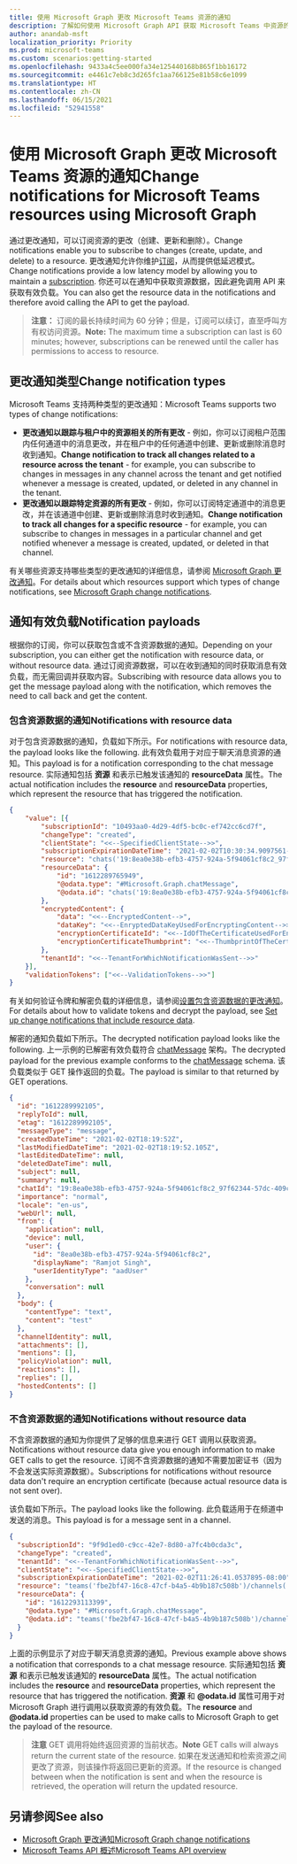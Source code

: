 ```yaml
---
title: 使用 Microsoft Graph 更改 Microsoft Teams 资源的通知
description: 了解如何使用 Microsoft Graph API 获取 Microsoft Teams 中资源的更改（创建、更新和删除）通知
author: anandab-msft
localization_priority: Priority
ms.prod: microsoft-teams
ms.custom: scenarios:getting-started
ms.openlocfilehash: 9433a4c5ee000fa34e125440168b865f1bb16172
ms.sourcegitcommit: e4461c7eb8c3d265fc1aa766125e81b58c6e1099
ms.translationtype: HT
ms.contentlocale: zh-CN
ms.lasthandoff: 06/15/2021
ms.locfileid: "52941558"
---
```

# <a name="change-notifications-for-microsoft-teams-resources-using-microsoft-graph"></a><span data-ttu-id="2196c-103">使用 Microsoft Graph 更改 Microsoft Teams 资源的通知</span><span class="sxs-lookup"><span data-stu-id="2196c-103">Change notifications for Microsoft Teams resources using Microsoft Graph</span></span>

<span data-ttu-id="2196c-104">通过更改通知，可以订阅资源的更改（创建、更新和删除）。</span><span class="sxs-lookup"><span data-stu-id="2196c-104">Change notifications enable you to subscribe to changes (create, update, and delete) to a resource.</span></span> <span data-ttu-id="2196c-105">更改通知允许你维护[订阅](/graph/api/resources/webhooks?preserve-view=true)，从而提供低延迟模式。</span><span class="sxs-lookup"><span data-stu-id="2196c-105">Change notifications provide a low latency model by allowing you to maintain a [subscription](/graph/api/resources/webhooks?preserve-view=true).</span></span> <span data-ttu-id="2196c-106">你还可以在通知中获取资源数据，因此避免调用 API 来获取有效负载。</span><span class="sxs-lookup"><span data-stu-id="2196c-106">You can also get the resource data in the notifications and therefore avoid calling the API to get the payload.</span></span>

> <span data-ttu-id="2196c-107">**注意：** 订阅的最长持续时间为 60 分钟；但是，订阅可以续订，直至呼叫方有权访问资源。</span><span class="sxs-lookup"><span data-stu-id="2196c-107">**Note:** The maximum time a subscription can last is 60 minutes; however, subscriptions can be renewed until the caller has permissions to access to resource.</span></span>

## <a name="change-notification-types"></a><span data-ttu-id="2196c-108">更改通知类型</span><span class="sxs-lookup"><span data-stu-id="2196c-108">Change notification types</span></span>
<span data-ttu-id="2196c-109">Microsoft Teams 支持两种类型的更改通知：</span><span class="sxs-lookup"><span data-stu-id="2196c-109">Microsoft Teams supports two types of change notifications:</span></span>
- <span data-ttu-id="2196c-110">**更改通知以跟踪与租户中的资源相关的所有更改** - 例如，你可以订阅租户范围内任何通道中的消息更改，并在租户中的任何通道中创建、更新或删除消息时收到通知。</span><span class="sxs-lookup"><span data-stu-id="2196c-110">**Change notification to track all changes related to a resource across the tenant** - for example, you can subscribe to changes in messages in any channel across the tenant and get notified whenever a message is created, updated, or deleted in any channel in the tenant.</span></span>
- <span data-ttu-id="2196c-111">**更改通知以跟踪特定资源的所有更改** - 例如，你可以订阅特定通道中的消息更改，并在该通道中创建、更新或删除消息时收到通知。</span><span class="sxs-lookup"><span data-stu-id="2196c-111">**Change notification to track all changes for a specific resource** - for example, you can subscribe to changes in messages in a particular channel and get notified whenever a message is created, updated, or deleted in that channel.</span></span>

<span data-ttu-id="2196c-112">有关哪些资源支持哪些类型的更改通知的详细信息，请参阅 [Microsoft Graph 更改通知](webhooks.md)。</span><span class="sxs-lookup"><span data-stu-id="2196c-112">For details about which resources support which types of change notifications, see [Microsoft Graph change notifications](webhooks.md).</span></span>
 

## <a name="notification-payloads"></a><span data-ttu-id="2196c-113">通知有效负载</span><span class="sxs-lookup"><span data-stu-id="2196c-113">Notification payloads</span></span>

<span data-ttu-id="2196c-114">根据你的订阅，你可以获取包含或不含资源数据的通知。</span><span class="sxs-lookup"><span data-stu-id="2196c-114">Depending on your subscription, you can either get the notification with resource data, or without resource data.</span></span> <span data-ttu-id="2196c-115">通过订阅资源数据，可以在收到通知的同时获取消息有效负载，而无需回调并获取内容。</span><span class="sxs-lookup"><span data-stu-id="2196c-115">Subscribing with resource data allows you to get the message payload along with the notification, which removes the need to call back and get the content.</span></span>

### <a name="notifications-with-resource-data"></a><span data-ttu-id="2196c-116">包含资源数据的通知</span><span class="sxs-lookup"><span data-stu-id="2196c-116">Notifications with resource data</span></span>

<span data-ttu-id="2196c-117">对于包含资源数据的通知，负载如下所示。</span><span class="sxs-lookup"><span data-stu-id="2196c-117">For notifications with resource data, the payload looks like the following.</span></span>  <span data-ttu-id="2196c-118">此有效负载用于对应于聊天消息资源的通知。</span><span class="sxs-lookup"><span data-stu-id="2196c-118">This payload is for a notification corresponding to the chat message resource.</span></span> <span data-ttu-id="2196c-119">实际通知包括 **资源** 和表示已触发该通知的 **resourceData** 属性。</span><span class="sxs-lookup"><span data-stu-id="2196c-119">The actual notification includes the **resource** and **resourceData** properties, which represent the resource that has triggered the notification.</span></span>

```json
{
    "value": [{
        "subscriptionId": "10493aa0-4d29-4df5-bc0c-ef742cc6cd7f",
        "changeType": "created",
        "clientState": "<<--SpecifiedClientState-->>",
        "subscriptionExpirationDateTime": "2021-02-02T10:30:34.9097561-08:00",
        "resource": "chats('19:8ea0e38b-efb3-4757-924a-5f94061cf8c2_97f62344-57dc-409c-88ad-c4af14158ff5@unq.gbl.spaces')/messages('1612289765949')",
        "resourceData": {
            "id": "1612289765949",
            "@odata.type": "#Microsoft.Graph.chatMessage",
            "@odata.id": "chats('19:8ea0e38b-efb3-4757-924a-5f94061cf8c2_97f62344-57dc-409c-88ad-c4af14158ff5@unq.gbl.spaces')/messages('1612289765949')"
        },
        "encryptedContent": {
            "data": "<<--EncryptedContent-->",
            "dataKey": "<<--EnryptedDataKeyUsedForEncryptingContent-->>",
            "encryptionCertificateId": "<<--IdOfTheCertificateUsedForEncryptingDataKey-->>",
            "encryptionCertificateThumbprint": "<<--ThumbprintOfTheCertificateUsedForEncryptingDataKey-->>"
        },
        "tenantId": "<<--TenantForWhichNotificationWasSent-->>"
    }],
    "validationTokens": ["<<--ValidationTokens-->>"]
}
```

<span data-ttu-id="2196c-120">有关如何验证令牌和解密负载的详细信息，请参阅[设置包含资源数据的更改通知](webhooks-with-resource-data.md)。</span><span class="sxs-lookup"><span data-stu-id="2196c-120">For details about how to validate tokens and decrypt the payload, see [Set up change notifications that include resource data](webhooks-with-resource-data.md).</span></span>

<span data-ttu-id="2196c-121">解密的通知负载如下所示。</span><span class="sxs-lookup"><span data-stu-id="2196c-121">The decrypted notification payload looks like the following.</span></span> <span data-ttu-id="2196c-122">上一示例的已解密有效负载符合 [chatMessage](/graph/api/resources/chatMessage?preserve-view=true) 架构。</span><span class="sxs-lookup"><span data-stu-id="2196c-122">The decrypted payload for the previous example conforms to the [chatMessage](/graph/api/resources/chatMessage?preserve-view=true) schema.</span></span> <span data-ttu-id="2196c-123">该负载类似于 GET 操作返回的负载。</span><span class="sxs-lookup"><span data-stu-id="2196c-123">The payload is similar to that returned by GET operations.</span></span>

```json
{
  "id": "1612289992105",
  "replyToId": null,
  "etag": "1612289992105",
  "messageType": "message",
  "createdDateTime": "2021-02-02T18:19:52Z",
  "lastModifiedDateTime": "2021-02-02T18:19:52.105Z",
  "lastEditedDateTime": null,
  "deletedDateTime": null,
  "subject": null,
  "summary": null,
  "chatId": "19:8ea0e38b-efb3-4757-924a-5f94061cf8c2_97f62344-57dc-409c-88ad-c4af14158ff5@unq.gbl.spaces",
  "importance": "normal",
  "locale": "en-us",
  "webUrl": null,
  "from": {
    "application": null,
    "device": null,
    "user": {
      "id": "8ea0e38b-efb3-4757-924a-5f94061cf8c2",
      "displayName": "Ramjot Singh",
      "userIdentityType": "aadUser"
    },
    "conversation": null
  },
  "body": {
    "contentType": "text",
    "content": "test"
  },
  "channelIdentity": null,
  "attachments": [],
  "mentions": [],
  "policyViolation": null,
  "reactions": [],
  "replies": [],
  "hostedContents": []
}
```

### <a name="notifications-without-resource-data"></a><span data-ttu-id="2196c-124">不含资源数据的通知</span><span class="sxs-lookup"><span data-stu-id="2196c-124">Notifications without resource data</span></span>

<span data-ttu-id="2196c-125">不含资源数据的通知为你提供了足够的信息来进行 GET 调用以获取资源。</span><span class="sxs-lookup"><span data-stu-id="2196c-125">Notifications without resource data give you enough information to make GET calls to get the resource.</span></span> <span data-ttu-id="2196c-126">订阅不含资源数据的通知不需要加密证书（因为不会发送实际资源数据）。</span><span class="sxs-lookup"><span data-stu-id="2196c-126">Subscriptions for notifications without resource data don't require an encryption certificate (because actual resource data is not sent over).</span></span>

<span data-ttu-id="2196c-127">该负载如下所示。</span><span class="sxs-lookup"><span data-stu-id="2196c-127">The payload looks like the following.</span></span> <span data-ttu-id="2196c-128">此负载适用于在频道中发送的消息。</span><span class="sxs-lookup"><span data-stu-id="2196c-128">This payload is for a message sent in a channel.</span></span>

```json
{
  "subscriptionId": "9f9d1ed0-c9cc-42e7-8d80-a7fc4b0cda3c",
  "changeType": "created",
  "tenantId": "<<--TenantForWhichNotificationWasSent-->>",  
  "clientState": "<<--SpecifiedClientState-->>",
  "subscriptionExpirationDateTime": "2021-02-02T11:26:41.0537895-08:00",
  "resource": "teams('fbe2bf47-16c8-47cf-b4a5-4b9b187c508b')/channels('19:4a95f7d8db4c4e7fae857bcebe0623e6@thread.tacv2')/messages('1612293113399')",
  "resourceData": {
    "id": "1612293113399",
    "@odata.type": "#Microsoft.Graph.chatMessage",
    "@odata.id": "teams('fbe2bf47-16c8-47cf-b4a5-4b9b187c508b')/channels('19:4a95f7d8db4c4e7fae857bcebe0623e6@thread.tacv2')/messages('1612293113399')"
  }
}
```
<span data-ttu-id="2196c-129">上面的示例显示了对应于聊天消息资源的通知。</span><span class="sxs-lookup"><span data-stu-id="2196c-129">Previous example above shows a notification that corresponds to a chat message resource.</span></span> <span data-ttu-id="2196c-130">实际通知包括 **资源** 和表示已触发该通知的 **resourceData** 属性。</span><span class="sxs-lookup"><span data-stu-id="2196c-130">The actual notification includes the **resource** and **resourceData** properties, which represent the resource that has triggered the notification.</span></span> <span data-ttu-id="2196c-131">**资源** 和 **@odata.id** 属性可用于对 Microsoft Graph 进行调用以获取资源的有效负载。</span><span class="sxs-lookup"><span data-stu-id="2196c-131">The **resource** and **@odata.id** properties can be used to make calls to Microsoft Graph to get the payload of the resource.</span></span>

> <span data-ttu-id="2196c-132">**注意** GET 调用将始终返回资源的当前状态。</span><span class="sxs-lookup"><span data-stu-id="2196c-132">**Note** GET calls will always return the current state of the resource.</span></span> <span data-ttu-id="2196c-133">如果在发送通知和检索资源之间更改了资源，则该操作将返回已更新的资源。</span><span class="sxs-lookup"><span data-stu-id="2196c-133">If the resource is changed between when the notification is sent and when the resource is retrieved, the operation will return the updated resource.</span></span>

## <a name="see-also"></a><span data-ttu-id="2196c-134">另请参阅</span><span class="sxs-lookup"><span data-stu-id="2196c-134">See also</span></span>
- [<span data-ttu-id="2196c-135">Microsoft Graph 更改通知</span><span class="sxs-lookup"><span data-stu-id="2196c-135">Microsoft Graph change notifications</span></span>](webhooks.md)
- [<span data-ttu-id="2196c-136">Microsoft Teams API 概述</span><span class="sxs-lookup"><span data-stu-id="2196c-136">Microsoft Teams API overview</span></span>](teams-concept-overview.md)
